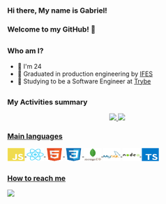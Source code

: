### Hi there, My name is Gabriel!

### Welcome to my GitHub! 👋

##

### Who am I?

- 👨 I'm 24
- 📓 Graduated in production engineering by <a href = "https://www.ifes.edu.br/" target="_blank">IFES</a>
- 🎯 Studying to be a Software Engineer at <a href = "https://www.betrybe.com/" target="_blank">Trybe</a>

##

### My Activities summary
<div align="center">
  <a href="https://github.com/GabrielFMPinheiro">
  <img height="180em" src="https://github-readme-stats.vercel.app/api?username=GabrielFMPinheiro&show_icons=true&theme=dracula&include_all_commits=true&count_private=true"/>
  <img height="180em" src="https://github-readme-stats.vercel.app/api/top-langs/?username=GabrielFMPinheiro&layout=compact&langs_count=7&theme=dracula"/>
 </div>
    
### Main languages
<div style="display: inline_block">
  <img align="center" alt="gabriel-Js" height="30" width="40" src="https://raw.githubusercontent.com/devicons/devicon/master/icons/javascript/javascript-plain.svg"/>
  <img align="center" alt="gabriel-React" height="30" width="40" src="https://raw.githubusercontent.com/devicons/devicon/master/icons/react/react-original.svg"/>
  <img align="center" alt="gabriel-HTML" height="30" width="40" src="https://raw.githubusercontent.com/devicons/devicon/master/icons/html5/html5-original.svg"/>
  <img align="center" alt="gabriel-CSS" height="30" width="40" src="https://raw.githubusercontent.com/devicons/devicon/master/icons/css3/css3-original.svg"/>
  <img align="center" height="30" width="40" src="https://raw.githubusercontent.com/devicons/devicon/master/icons/mongodb/mongodb-original-wordmark.svg" alt="mongodb"/>
  <img align="center" src="https://raw.githubusercontent.com/devicons/devicon/master/icons/mysql/mysql-original-wordmark.svg" alt="mysql" width="40" height="30"/>
  <img align="center" src="https://raw.githubusercontent.com/devicons/devicon/master/icons/nodejs/nodejs-original-wordmark.svg" alt="nodejs" width="40" height="30" />
  <img align="center" src="https://raw.githubusercontent.com/devicons/devicon/master/icons/typescript/typescript-original.svg" alt="typescript" width="40" height="30" />
</div>
  
 ##
 
### How to reach me
<div> 
  <a href="https://www.linkedin.com/in/gabrielfmpinheiro/" target="_blank"><img src="https://img.shields.io/badge/-LinkedIn-%230077B5?style=for-the-badge&logo=linkedin&logoColor=white" target="_blank"></a> 

